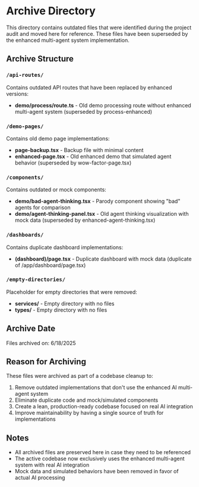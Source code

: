# Archive Directory

This directory contains outdated files that were identified during the project audit and moved here for reference. These files have been superseded by the enhanced multi-agent system implementation.

## Archive Structure

### `/api-routes/`
Contains outdated API routes that have been replaced by enhanced versions:
- **demo/process/route.ts** - Old demo processing route without enhanced multi-agent system (superseded by process-enhanced)

### `/demo-pages/`
Contains old demo page implementations:
- **page-backup.tsx** - Backup file with minimal content
- **enhanced-page.tsx** - Old enhanced demo that simulated agent behavior (superseded by wow-factor-page.tsx)

### `/components/`
Contains outdated or mock components:
- **demo/bad-agent-thinking.tsx** - Parody component showing "bad" agents for comparison
- **demo/agent-thinking-panel.tsx** - Old agent thinking visualization with mock data (superseded by enhanced-agent-thinking.tsx)

### `/dashboards/`
Contains duplicate dashboard implementations:
- **(dashboard)/page.tsx** - Duplicate dashboard with mock data (duplicate of /app/dashboard/page.tsx)

### `/empty-directories/`
Placeholder for empty directories that were removed:
- **services/** - Empty directory with no files
- **types/** - Empty directory with no files

## Archive Date
Files archived on: 6/18/2025

## Reason for Archiving
These files were archived as part of a codebase cleanup to:
1. Remove outdated implementations that don't use the enhanced AI multi-agent system
2. Eliminate duplicate code and mock/simulated components
3. Create a lean, production-ready codebase focused on real AI integration
4. Improve maintainability by having a single source of truth for implementations

## Notes
- All archived files are preserved here in case they need to be referenced
- The active codebase now exclusively uses the enhanced multi-agent system with real AI integration
- Mock data and simulated behaviors have been removed in favor of actual AI processing